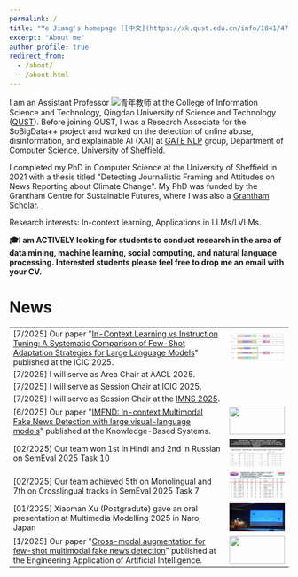 ```yaml
---
permalink: /
title: "Ye Jiang's homepage [[中文](https://xk.qust.edu.cn/info/1041/4713.htm)]"
excerpt: "About me"
author_profile: true
redirect_from: 
  - /about/
  - /about.html
---
```


I am an Assistant Professor <img src="https://github.githubassets.com/images/icons/emoji/unicode/1fad1.png?v8" alt= "青年教师" width="20" height="20"> at the College of Information Science and Technology, Qingdao University of Science and Technology ([QUST](https://xk.qust.edu.cn/info/1041/4713.htm)).  Before joining QUST, I was a Research Associate for the SoBigData++ project and worked on the detection of online abuse, disinformation, and explainable AI (XAI) at [GATE NLP](https://gate.ac.uk/) group, Department of Computer Science, University of Sheffield. 

I completed my PhD in Computer Science at the University of Sheffield in 2021 with a thesis titled "Detecting Journalistic Framing and Attitudes on News Reporting about Climate Change". My PhD was funded by the Grantham Centre for Sustainable Futures, where I was also a [Grantham Scholar](https://grantham.sheffield.ac.uk/scholars/ye-jiang-2/). 

Research interests: In-context learning, Applications in LLMs/LVLMs.

**🎓I am ACTIVELY looking for students to conduct research in the area of data mining, machine learning, social computing, and natural language processing. Interested students please feel free to drop me an email with your CV.**

News 
======

|||
|:--|:--:|
| [7/2025] Our paper "[In-Context Learning vs Instruction Tuning: A Systematic Comparison of Few-Shot Adaptation Strategies for Large Language Models](https://link.springer.com/chapter/10.1007/978-981-95-0011-6_41)" published at the ICIC 2025.  | [<img src="https://github.com/zgjiangtoby/zgjiangtoby.github.io/blob/master/images/ICLVSIT.png?raw=true" style="max-width:100%; width:100px; height:50px; cursor:zoom-in;">](https://github.com/zgjiangtoby/zgjiangtoby.github.io/blob/master/images/ICLVSIT.png?raw=true) |
| [7/2025] I will serve as Area Chair at AACL 2025. |  |
| [7/2025] I will serve as Session Chair at ICIC 2025. | |
| [7/2025] I will serve as Session Chair at the [IMNS 2025](https://xk.qust.edu.cn/info/1046/5521.htm). |    |
| [6/2025] Our paper "[IMFND: In-context Multimodal Fake News Detection with large visual-language models](https://www.sciencedirect.com/science/article/pii/S0950705125009268?via%3Dihub)" published at the Knowledge-Based Systems.  | [<img src="https://ars.els-cdn.com/content/image/1-s2.0-S0950705125009268-gr1.jpg" style="max-width:100%; width:100px; height:50px; cursor:zoom-in;">](https://ars.els-cdn.com/content/image/1-s2.0-S0950705125009268-gr1.jpg) |
| [02/2025] Our team won 1st in Hindi and 2nd in Russian on SemEval 2025 Task 10  | [<img src="https://github.com/zgjiangtoby/zgjiangtoby.github.io/blob/master/files/task10_all.png?raw=true" style="max-width:100%; width:100px; height:50px; cursor:zoom-in;">](https://github.com/zgjiangtoby/zgjiangtoby.github.io/blob/master/files/task10_all.png?raw=true) |
| [02/2025] Our team achieved 5th on Monolingual and 7th on Crosslingual tracks in SemEval 2025 Task 7  | [<img src="https://github.com/zgjiangtoby/zgjiangtoby.github.io/blob/master/files/task7_all.png?raw=true" style="max-width:100%; width:100px; height:50px; cursor:zoom-in;">](https://github.com/zgjiangtoby/zgjiangtoby.github.io/blob/master/files/task7_all.png?raw=true) |
| [01/2025] Xiaoman Xu (Postgradute) gave an oral presentation at Multimedia Modelling 2025 in Naro, Japan  | [<img src="https://github.com/zgjiangtoby/zgjiangtoby.github.io/blob/master/files/20250306091446.jpg?raw=true" style="max-width:100%; width:100px; height:50px; cursor:zoom-in;">](https://github.com/zgjiangtoby/zgjiangtoby.github.io/blob/master/files/20250306091446.jpg?raw=true) |
| [1/2025] Our paper "[Cross-modal augmentation for few-shot multimodal fake news detection](https://www.sciencedirect.com/science/article/pii/S0952197624020906)" published at the Engineering Application of Artificial Intelligence.  | [<img src="https://ars.els-cdn.com/content/image/1-s2.0-S0952197624020906-gr2.jpg" style="max-width:100%; width:100px; height:50px; cursor:zoom-in;">](https://ars.els-cdn.com/content/image/1-s2.0-S0952197624020906-gr2_lrg.jpg) |


